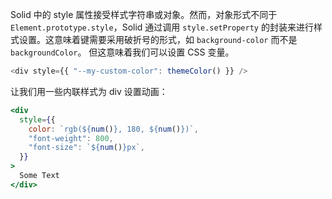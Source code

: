 Solid 中的 style 属性接受样式字符串或对象。然而，对象形式不同于 `Element.prototype.style`，Solid 通过调用 `style.setProperty` 的封装来进行样式设置。这意味着键需要采用破折号的形式，如 `background-color` 而不是 `backgroundColor`。 但这意味着我们可以设置 CSS 变量。

```js
<div style={{ "--my-custom-color": themeColor() }} />
```

让我们用一些内联样式为 div 设置动画：

```jsx
<div
  style={{
    color: `rgb(${num()}, 180, ${num()})`,
    "font-weight": 800,
    "font-size": `${num()}px`,
  }}
>
  Some Text
</div>
```
